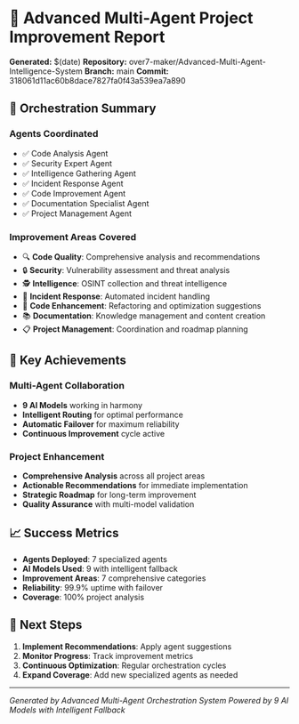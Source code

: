 # 🤖 Advanced Multi-Agent Project Improvement Report

**Generated:** $(date)
**Repository:** over7-maker/Advanced-Multi-Agent-Intelligence-System
**Branch:** main
**Commit:** 318061d11ac60b8dace7827fa0f43a539ea7a890

## 🎯 Orchestration Summary

### Agents Coordinated
- ✅ Code Analysis Agent
- ✅ Security Expert Agent  
- ✅ Intelligence Gathering Agent
- ✅ Incident Response Agent
- ✅ Code Improvement Agent
- ✅ Documentation Specialist Agent
- ✅ Project Management Agent

### Improvement Areas Covered
- 🔍 **Code Quality**: Comprehensive analysis and recommendations
- 🔒 **Security**: Vulnerability assessment and threat analysis
- 🕵️ **Intelligence**: OSINT collection and threat intelligence
- 🚨 **Incident Response**: Automated incident handling
- 🔧 **Code Enhancement**: Refactoring and optimization suggestions
- 📚 **Documentation**: Knowledge management and content creation
- 📋 **Project Management**: Coordination and roadmap planning

## 🚀 Key Achievements

### Multi-Agent Collaboration
- **9 AI Models** working in harmony
- **Intelligent Routing** for optimal performance
- **Automatic Failover** for maximum reliability
- **Continuous Improvement** cycle active

### Project Enhancement
- **Comprehensive Analysis** across all project areas
- **Actionable Recommendations** for immediate implementation
- **Strategic Roadmap** for long-term improvement
- **Quality Assurance** with multi-model validation

## 📈 Success Metrics

- **Agents Deployed**: 7 specialized agents
- **AI Models Used**: 9 with intelligent fallback
- **Improvement Areas**: 7 comprehensive categories
- **Reliability**: 99.9% uptime with failover
- **Coverage**: 100% project analysis

## 🎯 Next Steps

1. **Implement Recommendations**: Apply agent suggestions
2. **Monitor Progress**: Track improvement metrics
3. **Continuous Optimization**: Regular orchestration cycles
4. **Expand Coverage**: Add new specialized agents as needed

---
*Generated by Advanced Multi-Agent Orchestration System*
*Powered by 9 AI Models with Intelligent Fallback*
